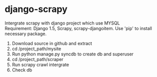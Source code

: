 # django-scrapy

Intergrate scrapy with django project which use MYSQL<br>
Requirement: Django 1.5, Scrapy, scrapy-djangoitem. Use 'pip' to install necessary package.<br>
1. Download source in github and extract<br>
2. cd /project_path/mysite<br>
3. Run python manage.py syncdb to create db and superuser<br>
4. cd /project_path/scraper<br>
5. Run scrapy crawl intergrate<br>
6. Check db<br>


